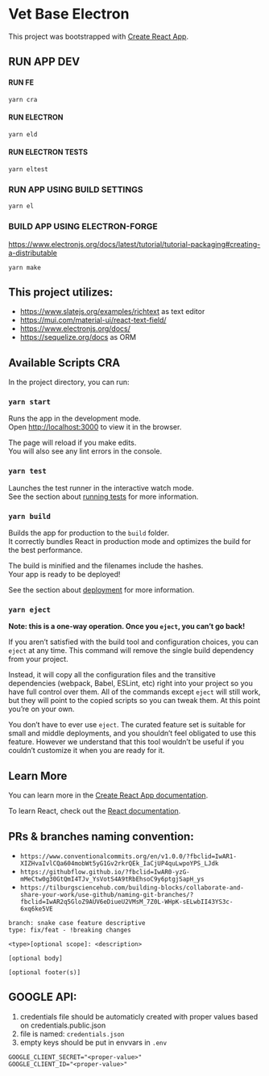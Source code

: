 # Vet Base Electron

This project was bootstrapped with [Create React App](https://github.com/facebook/create-react-app).

## RUN APP DEV

#### RUN FE

```
yarn cra
```

#### RUN ELECTRON

```
yarn eld
```

#### RUN ELECTRON TESTS

```
yarn eltest
```

### RUN APP USING BUILD SETTINGS

```
yarn el
```

### BUILD APP USING ELECTRON-FORGE

https://www.electronjs.org/docs/latest/tutorial/tutorial-packaging#creating-a-distributable

```
yarn make
```

## This project utilizes:

- https://www.slatejs.org/examples/richtext as text editor
- https://mui.com/material-ui/react-text-field/
- https://www.electronjs.org/docs/
- https://sequelize.org/docs as ORM

## Available Scripts CRA

In the project directory, you can run:

### `yarn start`

Runs the app in the development mode.\
Open [http://localhost:3000](http://localhost:3000) to view it in the browser.

The page will reload if you make edits.\
You will also see any lint errors in the console.

### `yarn test`

Launches the test runner in the interactive watch mode.\
See the section about [running tests](https://facebook.github.io/create-react-app/docs/running-tests) for more information.

### `yarn build`

Builds the app for production to the `build` folder.\
It correctly bundles React in production mode and optimizes the build for the best performance.

The build is minified and the filenames include the hashes.\
Your app is ready to be deployed!

See the section about [deployment](https://facebook.github.io/create-react-app/docs/deployment) for more information.

### `yarn eject`

**Note: this is a one-way operation. Once you `eject`, you can’t go back!**

If you aren’t satisfied with the build tool and configuration choices, you can `eject` at any time. This command will remove the single build dependency from your project.

Instead, it will copy all the configuration files and the transitive dependencies (webpack, Babel, ESLint, etc) right into your project so you have full control over them. All of the commands except `eject` will still work, but they will point to the copied scripts so you can tweak them. At this point you’re on your own.

You don’t have to ever use `eject`. The curated feature set is suitable for small and middle deployments, and you shouldn’t feel obligated to use this feature. However we understand that this tool wouldn’t be useful if you couldn’t customize it when you are ready for it.

## Learn More

You can learn more in the [Create React App documentation](https://facebook.github.io/create-react-app/docs/getting-started).

To learn React, check out the [React documentation](https://reactjs.org/).

## PRs & branches naming convention:

- `https://www.conventionalcommits.org/en/v1.0.0/?fbclid=IwAR1-XIZHvaIvlCQa604mobWt5yG1Gv2rkrQEk_IaCjUP4quLwpoYPS_LJdk`
- `https://githubflow.github.io/?fbclid=IwAR0-yzG-mMeCtw0g30GtQmI4TJv_YsVotS4A9tRbEhsoC9y6ptgjSapH_ys`
- `https://tilburgsciencehub.com/building-blocks/collaborate-and-share-your-work/use-github/naming-git-branches/?fbclid=IwAR2q5GloZ9AUV6eDiueU2VMsM_7Z0L-WHpK-sELwbII43YS3c-6xq6ke5VE`

```
branch: snake case feature descriptive
type: fix/feat - !breaking changes
```

```
<type>[optional scope]: <description>

[optional body]

[optional footer(s)]
```

## GOOGLE API:

1. credentials file should be automaticly created with proper values based on credentials.public.json
2. file is named: `credentials.json`
3. empty keys should be put in envvars in `.env`

```
GOOGLE_CLIENT_SECRET="<proper-value>"
GOOGLE_CLIENT_ID="<proper-value>"
```
